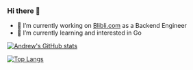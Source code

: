 ### Hi there 👋

- 🔭 I’m currently working on [Blibli.com](www.blibli.com) as a Backend Engineer
- 🌱 I’m currently learning and interested in Go

[![Andrew's GitHub stats](https://github-readme-stats.vercel.app/api?username=andrewdudu&hide=issues&show_icons=true&theme=tokyonight)](https://github.com/anuraghazra/github-readme-stats)

[![Top Langs](https://github-readme-stats.vercel.app/api/top-langs/?username=andrewdudu&theme=tokyonight&layout=compact)](https://github.com/anuraghazra/github-readme-stats)

